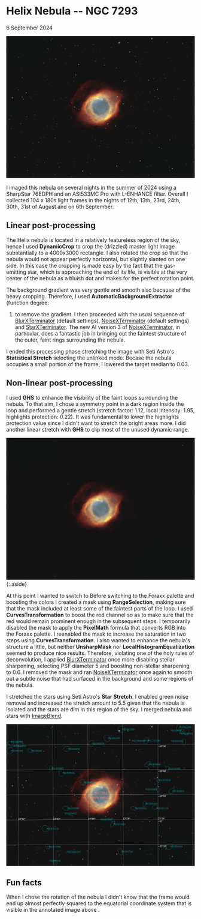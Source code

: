 # Helix Nebula -- NGC 7293

6 September 2024

![final image](final.png)

I imaged this nebula on several nights in the summer of 2024 using a SharpStar
76EDPH and an ASI533MC Pro with L-ENHANCE filter. Overall I collected 104 x 180s
light frames in the nights of 12th, 13th, 23rd, 24th, 30th, 31st of August and
on 6th September.

## Linear post-processing

The Helix nebula is located in a relatively featureless region of the sky, hence
I used **DynamicCrop** to crop the (drizzled) master light image substantially
to a 4000x3000 rectangle. I also rotated the crop so that the nebula would not
appear perfectly horizontal, but slightly slanted on one side. In this case the
cropping is made easy by the fact that the gas-emitting star, which is
approaching the end of its life, is visible at the very center of the nebula as
a bluish dot and makes for the perfect rotation point.

The background gradient was very gentle and smooth also because of the heavy
cropping. Therefore, I used **AutomaticBackgroundExtractor** (function degree:
1) to remove the gradient. I then proceeded with the usual sequence of
[BlurXTerminator] (default settings), [NoiseXTerminator] (default settings) and
[StarXTerminator]. The new AI version 3 of [NoiseXTerminator], in particular,
does a fantastic job in bringing out the faintest structure of the outer, faint
rings surrounding the nebula.

I ended this processing phase stretching the image with Seti Astro's
**Statistical Stretch** selecting the unlinked mode. Becase the nebula occupies
a small portion of the frame, I lowered the target median to 0.03.

## Non-linear post-processing

I used **GHS** to enhance the visibility of the faint loops surrounding the
nebula. To that aim, I chose a symmetry point in a dark region inside the loop
and performed a gentle stretch (stretch factor: 1.12, local intensity: 1.95,
highlights protection: 0.22). It was fundamental to lower the highlights
protection value since I didn't want to stretch the bright areas more. I did
another linear stretch with **GHS** to clip most of the unused dynamic range.

![starless image](nebula.png){:.aside}

At this point I wanted to switch to Before switching to the Foraxx palette and
boosting the colors I created a mask using **RangeSelection**, making sure that
the mask included at least some of the faintest parts of the loop. I used
**CurvesTransformation** to boost the red channel so as to make sure that the
red would remain prominent enough in the subsequent steps. I temporarily
disabled the mask to apply the **PixelMath** formula that converts RGB into the
Foraxx palette. I reenabled the mask to increase the saturation in two steps
using **CurvesTransformation**. I also wanted to enhance the nebula's structure
a little, but neither **UnsharpMask** nor **LocalHistogramEqualization** seemed
to produce nice results. Therefore, violating one of the holy rules of
deconvolution, I applied [BlurXTerminator] once more disabling stellar
sharpening, selecting PSF diameter 5 and boosting non-stellar sharpening to 0.6.
I removed the mask and ran [NoiseXTerminator] once again to smooth out a subtle
noise that had surfaced in the background and some regions of the nebula.

I stretched the stars using Seti Astro's **Star Stretch**. I enabled green noise
removal and increased the stretch amount to 5.5 given that the nebula is
isolated and the stars are dim in this region of the sky. I merged nebula and
stars with [ImageBlend].

![annotated image](final_annotated.png)

## Fun facts

When I chose the rotation of the nebula I didn't know that the frame would end
up almost perfectly squared to the equatorial coordinate system that is visible
in the annotated image above <i class="fa-regular fa-face-smile"></i>.

[BlurXTerminator]: https://www.rc-astro.com/software/bxt/
[StarXTerminator]: https://www.rc-astro.com/software/sxt/
[NoiseXTerminator]: https://www.rc-astro.com/software/nxt/
[ImageBlend]: https://cosmicphotons.com/scripts/
